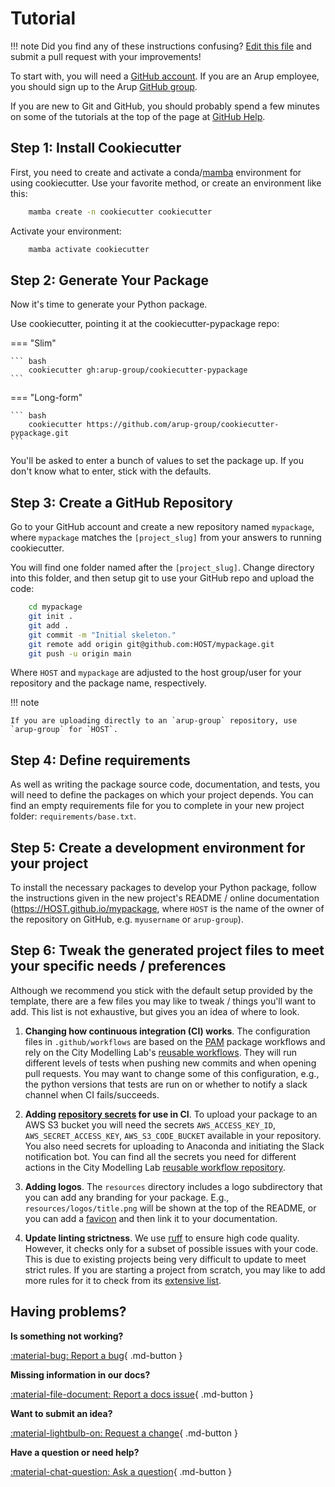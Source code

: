 # Tutorial

!!! note
    Did you find any of these instructions confusing? [Edit this file] and submit a pull request with your improvements!

[Edit this file]: https://github.com/arup-group/cookiecutter-pypackage/blob/main/docs/tutorial.md

To start with, you will need a [GitHub account](https://github.com/).
If you are an Arup employee, you should sign up to the Arup [GitHub group](https://github.arup.com/signup).

If you are new to Git and GitHub, you should probably spend a few minutes on some of the tutorials at the top of the page at [GitHub Help](https://help.github.com/).

## Step 1: Install Cookiecutter

First, you need to create and activate a conda/[mamba](https://mamba.readthedocs.io/en/latest/index.html) environment for using cookiecutter.
Use your favorite method, or create an environment like this:

``` bash
    mamba create -n cookiecutter cookiecutter
```

Activate your environment:

``` bash
    mamba activate cookiecutter
```

## Step 2: Generate Your Package

Now it's time to generate your Python package.

Use cookiecutter, pointing it at the cookiecutter-pypackage repo:

=== "Slim"

    ``` bash
        cookiecutter gh:arup-group/cookiecutter-pypackage
    ```

=== "Long-form"

    ``` bash
        cookiecutter https://github.com/arup-group/cookiecutter-pypackage.git
    ```

You'll be asked to enter a bunch of values to set the package up.
If you don't know what to enter, stick with the defaults.


## Step 3: Create a GitHub Repository

Go to your GitHub account and create a new repository named ``mypackage``, where ``mypackage`` matches the ``[project_slug]`` from your answers to running cookiecutter.

You will find one folder named after the ``[project_slug]``.
Change directory into this folder, and then setup git to use your GitHub repo and upload the code:

```bash
    cd mypackage
    git init .
    git add .
    git commit -m "Initial skeleton."
    git remote add origin git@github.com:HOST/mypackage.git
    git push -u origin main
```

Where `HOST` and `mypackage` are adjusted to the host group/user for your repository and the package name, respectively.

!!! note

    If you are uploading directly to an `arup-group` repository, use `arup-group` for `HOST`.


## Step 4: Define requirements

As well as writing the package source code, documentation, and tests, you will need to define the packages on which your project depends.
You can find an empty requirements file for you to complete in your new project folder: `requirements/base.txt`.

## Step 5: Create a development environment for your project

To install the necessary packages to develop your Python package, follow the instructions given in the new project's README / online documentation (https://HOST.github.io/mypackage, where `HOST` is the name of the owner of the repository on GitHub, e.g. `myusername` or `arup-group`).

## Step 6: Tweak the generated project files to meet your specific needs / preferences

Although we recommend you stick with the default setup provided by the template, there are a few files you may like to tweak / things you'll want to add.
This list is not exhaustive, but gives you an idea of where to look.

1. **Changing how continuous integration (CI) works**.
The configuration files in `.github/workflows` are based on the [PAM](https://github.com/arup-group/pam) package workflows and rely on the City Modelling Lab's [reusable workflows](https://github.com/arup-group/actions-city-modelling-lab).
They will run different levels of tests when pushing new commits and when opening pull requests.
You may want to change some of this configuration, e.g., the python versions that tests are run on or whether to notify a slack channel when CI fails/succeeds.

2. **Adding [repository secrets](https://docs.github.com/en/actions/security-guides/using-secrets-in-github-actions#creating-secrets-for-a-repository) for use in CI**.
To upload your package to an AWS S3 bucket you will need the secrets `AWS_ACCESS_KEY_ID`, `AWS_SECRET_ACCESS_KEY`, `AWS_S3_CODE_BUCKET` available in your repository.
You also need secrets for uploading to Anaconda and initiating the Slack notification bot.
You can find all the secrets you need for different actions in the City Modelling Lab [reusable workflow repository](https://github.com/arup-group/actions-city-modelling-lab).

3. **Adding logos**.
The `resources` directory includes a logo subdirectory that you can add any branding for your package.
E.g., `resources/logos/title.png` will be shown at the top of the README, or you can add a [favicon](https://squidfunk.github.io/mkdocs-material/setup/changing-the-logo-and-icons/#favicon) and then link it to your documentation.

4. **Update linting strictness**.
We use [ruff](https://beta.ruff.rs/docs/) to ensure high code quality.
However, it checks only for a subset of possible issues with your code.
This is due to existing projects being very difficult to update to meet strict rules.
If you are starting a project from scratch, you may like to add more rules for it to check from its [extensive list](https://beta.ruff.rs/docs/rules/).

## Having problems?

__Is something not working?__

[:material-bug: Report a bug](https://github.com/arup-group/cookiecutter-pypackage/issues/new?template=BUG-REPORT.yml "Report a bug in the template by creating an issue and a reproduction"){ .md-button }

__Missing information in our docs?__

[:material-file-document: Report a docs issue](https://github.com/arup-group/cookiecutter-pypackage/issues/new?template=DOCS.yml "Report missing information or potential inconsistencies in our documentation"){ .md-button }

__Want to submit an idea?__

[:material-lightbulb-on: Request a change](https://github.com/arup-group/cookiecutter-pypackage/issues/new?template=FEATURE-REQUEST.yml "Propose a change or feature request or suggest an improvement"){ .md-button }

__Have a question or need help?__

[:material-chat-question: Ask a question](https://github.com/arup-group/cookiecutter-pypackage/discussions "Ask questions on our discussion board and get in touch with our community"){ .md-button }